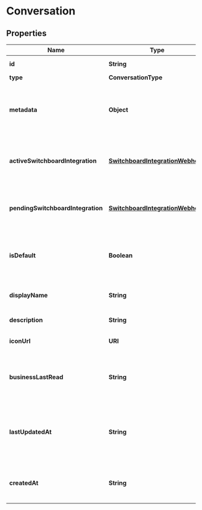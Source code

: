 

# Conversation


## Properties

| Name | Type | Description | Notes |
|------------ | ------------- | ------------- | -------------|
|**id** | **String** | The unique ID of the conversation. |  [optional] |
|**type** | **ConversationType** |  |  [optional] |
|**metadata** | **Object** | Flat object containing custom properties. Strings, numbers and booleans  are the only supported format that can be passed to metadata. The metadata is limited to 4KB in size.  |  [optional] |
|**activeSwitchboardIntegration** | [**SwitchboardIntegrationWebhook**](SwitchboardIntegrationWebhook.md) | The current switchboard integration that is in control of the conversation. This field is omitted if no &#x60;activeSwitchboardIntegration&#x60; exists for the conversation. |  [optional] |
|**pendingSwitchboardIntegration** | [**SwitchboardIntegrationWebhook**](SwitchboardIntegrationWebhook.md) | The switchboard integration that is awaiting control. This field is omitted if no switchboard integration has been previously offered control. |  [optional] |
|**isDefault** | **Boolean** | Whether the conversation is the default conversation for the user. Will be true for the first personal conversation created for the user, and false in all other cases.  |  [optional] |
|**displayName** | **String** | A friendly name for the conversation, may be displayed to the business or the user.  |  [optional] |
|**description** | **String** | A short text describing the conversation. |  [optional] |
|**iconUrl** | **URI** | A custom conversation icon url. The image must be in either JPG, PNG, or GIF format |  [optional] |
|**businessLastRead** | **String** | A datetime string with the format YYYY-MM-DDThh:mm:ss.SSSZ representing the moment the conversation was last marked as read with role business.  |  [optional] |
|**lastUpdatedAt** | **String** | A datetime string with the format YYYY-MM-DDThh:mm:ss.SSSZ representing the moment the last message was received in the conversation, or the creation time if no messages have been received yet.  |  [optional] |
|**createdAt** | **String** | A datetime string with the format YYYY-MM-DDThh:mm:ss.SSSZ representing the creation time of the conversation.  |  [optional] |



